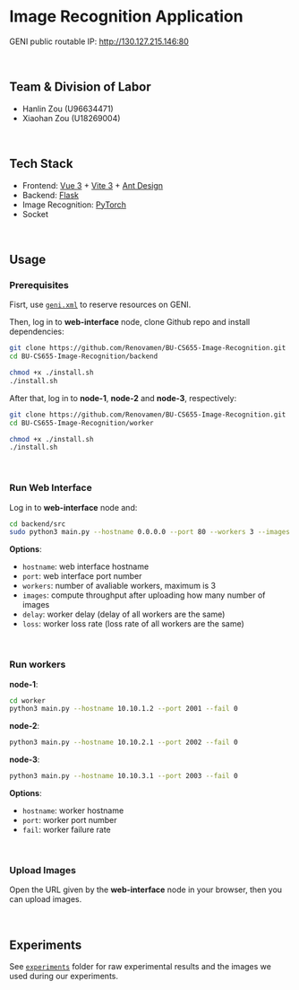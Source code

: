 # Image Recognition Application

GENI public routable IP: http://130.127.215.146:80


&nbsp;

## Team & Division of Labor

- Hanlin Zou (U96634471)
- Xiaohan Zou (U18269004)


&nbsp;

## Tech Stack

- Frontend: [Vue 3](https://vuejs.org/) + [Vite 3](https://vitejs.dev/) + [Ant Design](https://antdv.com/)
- Backend: [Flask](https://flask.palletsprojects.com/)
- Image Recognition: [PyTorch](https://pytorch.org/)
- Socket


&nbsp;

## Usage

### Prerequisites

Fisrt, use [`geni.xml`](geni.xml) to reserve resources on GENI.

Then, log in to **web-interface** node, clone Github repo and install dependencies:

```bash
git clone https://github.com/Renovamen/BU-CS655-Image-Recognition.git
cd BU-CS655-Image-Recognition/backend

chmod +x ./install.sh
./install.sh
```

After that, log in to **node-1**, **node-2** and **node-3**, respectively:

```bash
git clone https://github.com/Renovamen/BU-CS655-Image-Recognition.git
cd BU-CS655-Image-Recognition/worker

chmod +x ./install.sh
./install.sh
```


&nbsp;

### Run Web Interface

Log in to **web-interface** node and:

```bash
cd backend/src
sudo python3 main.py --hostname 0.0.0.0 --port 80 --workers 3 --images 4 --delay 0 --loss 0
```

**Options**:

- `hostname`: web interface hostname
- `port`: web interface port number
- `workers`: number of avaliable workers, maximum is 3
- `images`: compute throughput after uploading how many number of images
- `delay`: worker delay (delay of all workers are the same)
- `loss`: worker loss rate (loss rate of all workers are the same)


&nbsp;

### Run workers

**node-1**:

```bash
cd worker
python3 main.py --hostname 10.10.1.2 --port 2001 --fail 0
```

**node-2**:

```bash
python3 main.py --hostname 10.10.2.1 --port 2002 --fail 0
```

**node-3**:

```bash
python3 main.py --hostname 10.10.3.1 --port 2003 --fail 0
```

**Options**:

- `hostname`: worker hostname
- `port`: worker port number
- `fail`: worker failure rate


&nbsp;

### Upload Images

Open the URL given by the **web-interface** node in your browser, then you can upload images.


&nbsp;

## Experiments

See [`experiments`](experiments) folder for raw experimental results and the images we used during our experiments.
